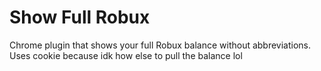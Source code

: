 # Show Full Robux


Chrome plugin that shows your full Robux balance without abbreviations.
Uses cookie because idk how else to pull the balance lol
